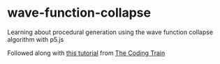 # wave-function-collapse
Learning about procedural generation using the wave function collapse algorithm with p5.js

Followed along with [this tutorial](https://github.com/CodingTrain/Wave-Function-Collapse?tab=readme-ov-file#readme) from [The Coding Train](https://github.com/CodingTrain/Wave-Function-Collapse?tab=readme-ov-file#readme)